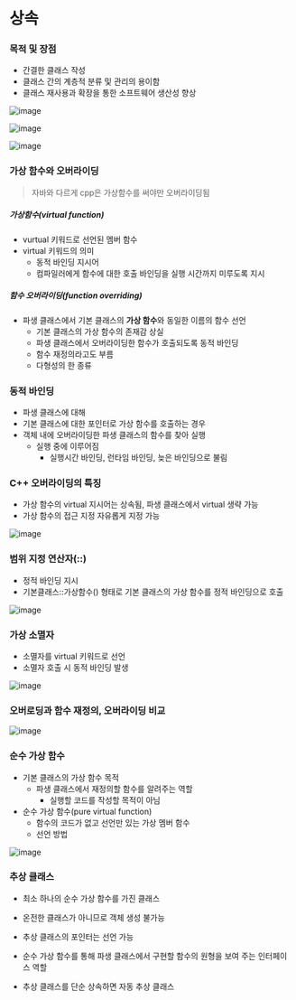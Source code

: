 # 상속

### 목적 및 장점

* 간결한 클래스 작성
* 클래스 간의 계층적 분류 및 관리의 용이함
* 클래스 재사용과 확장을 통한 소프트웨어 생산성 향상

![image](https://user-images.githubusercontent.com/75933619/136124954-f3f7912d-de84-4776-aa48-17064fbfc993.png)

![image](https://user-images.githubusercontent.com/75933619/136129225-31796ca9-db84-4d70-9216-a071fa9fc175.png)

![image](https://user-images.githubusercontent.com/75933619/136143237-8c5bb9e8-0480-419d-84a4-0e714e6b21bf.png)

### 가상 함수와 오버라이딩

> 자바와 다르게 cpp은 가상함수를 써야만 오버라이딩됨

##### 가상함수(virtual function)

* vurtual 키워드로 선언된 멤버 함수
* virtual 키워드의 의미
  * 동적 바인딩 지시어
  * 컴파일러에게 함수에 대한 호출 바인딩을 실행 시간까지 미루도록 지시

##### 함수 오버라이딩(function overriding)

* 파생 클래스에서 기본 클래스의 **가상 함수**와 동일한 이름의 함수 선언
  * 기본 클래스의 가상 함수의 존재감 상실
  * 파생 클래스에서 오버라이딩한 함수가 호출되도록 동적 바인딩
  * 함수 재정의라고도 부름
  * 다형성의 한 종류

### 동적 바인딩

* 파생 클래스에 대해
* 기본 클래스에 대한 포인터로 가상 함수를 호출하는 경우
* 객체 내에 오버라이딩한 파생 클래스의 함수를 찾아 실행
  * 실행 중에 이루어짐
    * 실행시간 바인딩, 런타임 바인딩, 늦은 바인딩으로 불림

### C++ 오버라이딩의 특징

* 가상 함수의 virtual 지시어는 상속됨, 파생 클래스에서 virtual 생략 가능
* 가상 함수의 접근 지정 자유롭게 지정 가능

![image](https://user-images.githubusercontent.com/75933619/136144798-616f84d4-01aa-44d1-b402-fdcf41f1772e.png)

### 범위 지정 연산자(::)

* 정적 바인딩 지시
* 기본클래스::가상함수() 형태로 기본 클래스의 가상 함수를 정적 바인딩으로 호출

![image](https://user-images.githubusercontent.com/75933619/136149866-a2be08cd-d39b-4e61-b139-dbc122c61add.png)

### 가상 소멸자

* 소멸자를 virtual 키워드로 선언
* 소멸자 호출 시 동적 바인딩 발생

![image](https://user-images.githubusercontent.com/75933619/136150072-0694e6d7-68ae-4eb1-886b-cd0c65f395e0.png)

### 오버로딩과 함수 재정의, 오버라이딩 비교

![image](https://user-images.githubusercontent.com/75933619/136150176-9231186d-324b-45da-ac02-f274564b2f90.png)

### 순수 가상 함수

* 기본 클래스의 가상 함수 목적
  * 파생 클래스에서 재정의할 함수를 알려주는 역할
    * 실행할 코드를 작성할 목적이 아님
* 순수 가상 함수(pure virtual function)
  * 함수의 코드가 없고 선언만 있는 가상 멤버 함수
  * 선언 방법

![image](https://user-images.githubusercontent.com/75933619/136150812-57edd967-2e4c-43ea-88d9-706296185c30.png)

### 추상 클래스

* 최소 하나의 순수 가상 함수를 가진 클래스
* 온전한 클래스가 아니므로 객체 생성 불가능
* 추상 클래스의 포인터는 선언 가능
* 순수 가상 함수를 통해 파생 클래스에서 구현할 함수의 원형을 보여 주는 인터페이스 역할

* 추상 클래스를 단순 상속하면 자동 추상 클래스